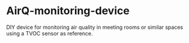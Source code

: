 # AirQ-monitoring-device
DIY device for monitoring air quality in meeting rooms or similar spaces using a TVOC sensor as reference.
